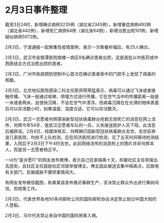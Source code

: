 # 2月3日事件整理

截至3日24时，新增确诊病例3235例（湖北省2345例），新增重症病例492例（湖北省442例），新增死亡病例64例（湖北省64例），新增治愈出院101例，新增疑似病例5072例。

2月3日，宁波通报一起聚集性疫情案例，表示一次聚餐祈福后，有25人确诊。

2月3日，武汉市金银潭医院南楼一病区8名确诊患者出院，这是首批以中医药或中西医结合方式治愈出院的患者。

2月3日，广州市疾病预防控制中心首次在确诊患者家中的门把手上发现了病毒的核酸。

2月3日，北京地坛医院感染二科主任医师蒋荣猛表示，病毒可以通过飞沫或者接触传播，飞沫一般通过咳嗽、喷嚏方式进行传播，它在空气当中的传播距离一般是一米或者两米，且很快沉降，不会在空气中漂浮。但病毒沉降在在光滑的物体表面后可以存活数小时，如果温度、湿度合适，它可以存活数天。

2月3日，武汉一志愿者何辉感染新型冠状病毒肺炎抢救无效死亡的消息在网上流传，何辉今年54岁，是武汉志愿者车队的一员，义务接送医护人员下班。此消息后被辟谣。2月4日，经媒体核实，何辉确已因新型冠状病毒肺炎去世，去世前奔波几家医院，均排不上队检测，后在同济医院进行检测，花了五天时间等待检测结果，入院后于2月3日下午4时去世。此前网络流传的消息附上的图片并非何辉本人，而是另一志愿者杨正平。

一id为“是许愿吖”的网友发布微博，表示自己在家隔离十天，却被社区主任举报出去逛街，且社区主任鼓励社区邻居举报博主，博主因此被送去集中隔离点，后致电有关部门，反被威胁不要把事情闹大。

有网友发布微信截图，称某某县宣布推迟春耕生产，坚决禁止群众外出进行果树间伐、剪枝等工作。

2月3日，代表世界各地50多间邮轮公司的国际邮轮协会决定禁止到过中国大陆的人登船。

2月3日，马尔代夫禁止来自中国的国际旅客入境。
